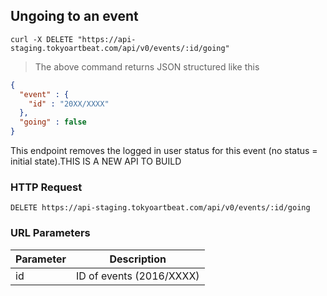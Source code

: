 ## Ungoing to an event

```shell
curl -X DELETE "https://api-staging.tokyoartbeat.com/api/v0/events/:id/going"
```

> The above command returns JSON structured like this 

```json
{
  "event" : {
    "id" : "20XX/XXXX"
  },
  "going" : false
}
```

This endpoint removes the logged in user status for this event (no status = initial state).THIS IS A NEW API TO BUILD

### HTTP Request

`DELETE https://api-staging.tokyoartbeat.com/api/v0/events/:id/going`

### URL Parameters

Parameter | Description
--------- | -----------
id | ID  of events (2016/XXXX)